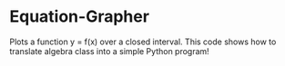 # Equation-Grapher
Plots a function y = f(x) over a closed interval.
This code shows how to translate algebra class into a simple Python program!
